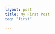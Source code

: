 ```yaml
---
layout: post
title: My First Post
tag: "first"

---
```


<!--<div class="fullscreen background parallax" style="background-image:url('http://www.minimit.com/images/picjumbo.com_IMG_9857.jpg');" data-img-width="1600" data-img-height="1064" data-diff="100">
    <div class="content-a">
        <div class="content-b">
            <br>Content overflow<br>Content overflow
            <br>Content overflow<br>Content overflow
            <br>Content overflow<br>Content overflow
            <br>Content overflow<br>Content overflow
            <br><br>
        </div>
    </div>
</div>  -->